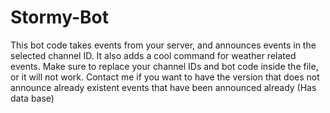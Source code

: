 # Stormy-Bot
This bot code takes events from your server, and announces events in the selected channel ID. It also adds a cool command for weather related events.
Make sure to replace your channel IDs and bot code inside the file, or it will not work.
Contact me if you want to have the version that does not announce already existent events that have been announced already (Has data base)
